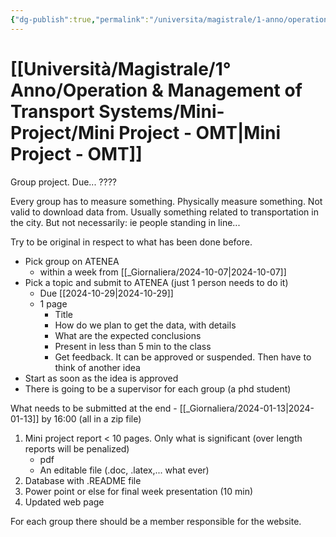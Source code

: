 ```yaml
---
{"dg-publish":true,"permalink":"/universita/magistrale/1-anno/operation-and-management-of-transport-systems/mini-project/mini-project-omt/"}
---
```



# [[Università/Magistrale/1° Anno/Operation & Management of Transport Systems/Mini-Project/Mini Project - OMT\|Mini Project - OMT]]

Group project.
Due... ????

Every group has to measure something. Physically measure something. Not valid to download data from. Usually something related to transportation in the city. But not necessarily: ie people standing in line...

Try to be original in respect to what has been done before.


- Pick group on ATENEA
	- within a week from [[_Giornaliera/2024-10-07\|2024-10-07]]
- Pick a topic and submit to ATENEA (just 1 person needs to do it)
	- Due [[2024-10-29\|2024-10-29]]
	- 1 page
		- Title
		- How do we plan to get the data, with details
		- What are the expected conclusions
		- Present in less than 5 min to the class
		- Get feedback. It can be approved or suspended. Then have to think of another idea
- Start as soon as the idea is approved
- There is going to be a supervisor for each group (a phd student)

What needs to be submitted at the end - [[_Giornaliera/2024-01-13\|2024-01-13]] by 16:00 (all in a zip file)
1. Mini project report < 10 pages. Only what is significant (over length reports will be penalized)
	- pdf
	- An editable file (.doc, .latex,... what ever)
2. Database with .README file
3. Power point or else for final week presentation (10 min)
4. Updated web page

For each group there should be a member responsible for the website.